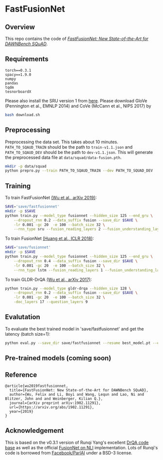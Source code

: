 # FastFusionNet

## Overview
This repo contains the code of [_FastFusionNet: New State-of-the-Art for DAWNBench SQuAD_](https://arxiv.org/abs/1902.11291).

## Requirements
```
torch==0.3.1
spacy==1.9.0
numpy
pandas
tqdm
tesnorboardX
```
Please also install the SRU version 1 from [here](https://github.com/felixgwu/sru).
Please download GloVe (Pennington et al., EMNLP 2014) and CoVe (McCann et al., NIPS 2017) by
```sh
bash download.sh
```

## Preprocessing
Preprocessing the data set. This takes about 10 minutes.
`PATH_TO_SQAUD_TRAIN` should be the path to `train-v1.1.json` and `PATH_TO_SQAUD_DEV` should be the path to `dev-v1.1.json`. This will generate the preprocessed data file at `data/squad/data-fusion.pth`.
```sh
mkdir -p data/squad
python prepro.py --train PATH_TO_SQAUD_TRAIN --dev PATH_TO_SQUAD_DEV
```

## Training
To train FastFusionNet [(Wu et al., arXiv 2019)](https://arxiv.org/abs/1902.11291v1):
```sh
SAVE='save/fastfusionnet'
mkdir -p $SAVE
python train.py --model_type fusionnet --hidden_size 125 --end_gru \
    --dropout_rnn 0.2 --data_suffix fusion --save_dir $SAVE \
    -lr 0.001 -gc 20  -e 100 --batch_size 32 \
    --rnn_type sru --fusion_reading_layers 2 --fusion_understanding_layers 2 --fusion_final_layers 2
```

To train FusionNet [(Huang et al., ICLR 2018)](https://arxiv.org/abs/1711.07341):
```sh
SAVE='save/fusionnet'
mkdir -p $SAVE
python train.py --model_type fusionnet --hidden_size 125 --end_gru \
    --dropout_rnn 0.4 --data_suffix fusion --save_dir $SAVE \
    -lr 0.001 -gc 20  -e 100 --batch_size 32 \
    --rnn_type lstm --fusion_reading_layers 1 --fusion_understanding_layers 1 --fusion_final_layers 1 --use_cove
```

To train GLDR-DrQA [(Wu et al., arXiv 2017)](https://arxiv.org/abs/1711.04352):
```sh
python train.py --model_type gldr-drqa --hidden_size 128 \
    --dropout_rnn 0.2 --data_suffix fusion --save_dir $SAVE \
    -lr 0.001 -gc 20  -e 100 --batch_size 32 \
    -doc_layers 17 --question_layers 9
```

## Evalutation
To evaluate the best trained model in 'save/fastfusionnet' and get the latency (batch size=1):
```sh
python eval.py --save_dir save/fastfusionnet --resume best_model.pt --eval_batch_size 1
```

## Pre-trained models (coming soon)

## Reference
```
@article{wu2019fastfusionnet,
  title={FastFusionNet: New State-of-the-Art for DAWNBench SQuAD},
  author={Wu, Felix and Li, Boyi and Wang, Lequn and Lao, Ni and Blitzer, John and and Weinberger, Kilian Q.},
  journal={arXiv preprint arXiv:1902.11291},
  url={https://arxiv.org/abs/1902.11291},
  year={2019}
}
```
## Acknowledgement
This is based on the v0.3.1 version of Runqi Yang's excellent [DrQA code base](https://github.com/hitvoice/DrQA/tree/4ad445276373173d7f5845352a4fff910bf1239e) as well as the official [FusionNet on NLI](https://github.com/momohuang/FusionNet-NLI) implementation.
Lots of Runqi's code is borrowed from [Facebook/ParlAI](https://github.com/facebookresearch/ParlAI/) under a BSD-3 license.
